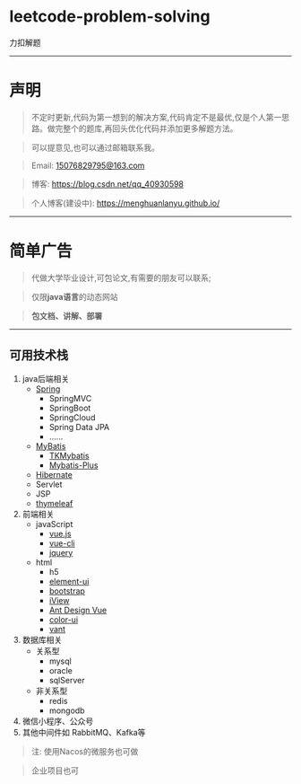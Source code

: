 # leetcode-problem-solving
力扣解题

------

# 声明

>不定时更新,代码为第一想到的解决方案,代码肯定不是最优,仅是个人第一思路。做完整个的题库,再回头优化代码并添加更多解题方法。

>可以提意见,也可以通过邮箱联系我。

> Email: 15076829795@163.com

> 博客: https://blog.csdn.net/qq_40930598

> 个人博客(建设中): https://menghuanlanyu.github.io/ 

--------

# 简单广告
> 代做大学毕业设计,可包论文,有需要的朋友可以联系;

>仅限**java语言**的动态网站

>**包文档、讲解、部署**


--------

## 可用技术栈

1. java后端相关
    - [Spring](https://spring.io/)
      + SpringMVC
      + SpringBoot
      + SpringCloud
      + Spring Data JPA
      + ......
    - [MyBatis](https://mybatis.org/mybatis-3/zh/index.html)
      + [TKMybatis](https://github.com/abel533/Mapper/wiki)
      + [Mybatis-Plus](https://mp.baomidou.com/)
    - [Hibernate](http://hibernate.org/)
    - Servlet
    - JSP
    - [thymeleaf](https://www.thymeleaf.org/)
2. 前端相关
    - javaScript
      + [vue.js](https://cn.vuejs.org/)
      + [vue-cli](https://cli.vuejs.org/zh/guide/)
      + [jquery](https://api.jquery.com/)
    - html
      + h5
      + [element-ui](https://element.eleme.cn/#/zh-CN)
      + [bootstrap](https://v3.bootcss.com/)
      + [iView](http://v1.iviewui.com/)
      + [Ant Design Vue](https://www.antdv.com/docs/vue/introduce-cn/)
      + [color-ui](https://www.color-ui.com/)
      + [vant](https://youzan.github.io/vant/)
3. 数据库相关
    - 关系型
      + mysql
      + oracle
      + sqlServer
    - 非关系型
      + redis
      + mongodb
3. 微信小程序、公众号
4. 其他中间件如 RabbitMQ、Kafka等

> 注: 使用Nacos的微服务也可做

> 企业项目也可
